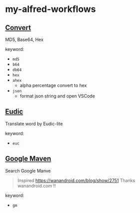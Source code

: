 # my-alfred-workflows
## [Convert](/convert)

MD5, Base64, Hex 

keyword:
- `md5` 
- `b64`
- `db64`
- `hex`
- `ahex`
  - alpha percentage convert to hex 
- `json`
  - format json string and open VSCode

## [Eudic](/eudic)

Translate word by Eudic-lite

keyword:
- `euc`

## [Google Maven](/google_maven)

Search Google Manve

> Inspired https://wanandroid.com/blog/show/2751
> Thanks wanandroid.com !!

keyword:
- `gm`
